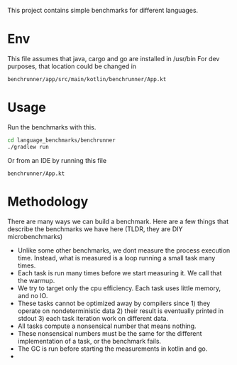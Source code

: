 This project contains simple benchmarks for different languages.

# Env

This file assumes that java, cargo and go are installed in /usr/bin
For dev purposes, that location could be changed in  
```
benchrunner/app/src/main/kotlin/benchrunner/App.kt
```

# Usage

Run the benchmarks with this.
```bash
cd language_benchmarks/benchrunner
./gradlew run
```
Or from an IDE by running this file
```
benchrunner/App.kt
```

# Methodology

There are many ways we can build a benchmark.
Here are a few things that describe the benchmarks we have here (TLDR, they are DIY microbenchmarks)
 
- Unlike some other benchmarks, we dont measure the process execution time. Instead, what is measured is a loop running a small task many times. 
- Each task is run many times before we start measuring it. We call that the warmup.
- We try to target only the cpu efficiency. Each task uses little memory, and no IO.
- These tasks cannot be optimized away by compilers since 1) they operate on nondeterministic data 2) their result is eventually printed in stdout 3) each task iteration work on different data.     
- All tasks compute a nonsensical number that means nothing.
- These nonsensical numbers must be the same for the different implementation of a task, or the benchmark fails.
- The GC is run before starting the measurements in kotlin and go.
- 